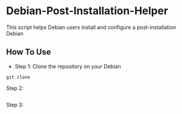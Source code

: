 # Debian-Post-Installation-Helper
This script helps Debian users install and configure a post-installation Debian


## How To Use
  - Step 1: Clone the repository on your Debian
``` 
git clone 

```
Step 2: 

```

```

Step 3: 

```

```
